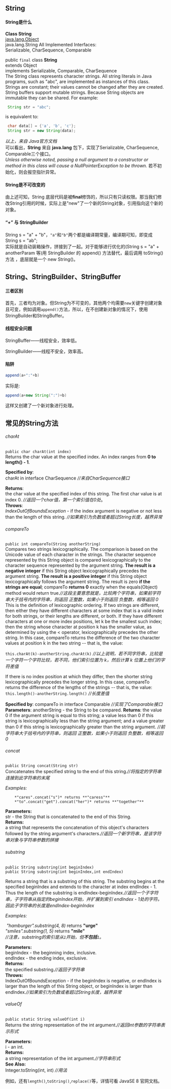 ## String

#### String是什么

**Class String**  
[java.lang.Object](file:///D:/office/zeal-portable-0.6.1-windows-x64/docsets/Java_SE8.docset/Contents/Resources/Documents/java/lang/Object.html)  
		java.lang.String
All Implemented Interfaces:  
Serializable, CharSequence, Comparable<String>

public `final` class **String**  
extends Object  
implements Serializable, Comparable<String>, CharSequence  
The String class represents character strings. All string literals in Java programs, such as "abc", are implemented as instances of this class.  
Strings are constant; their values cannot be changed after they are created. String buffers support mutable strings. Because String objects are immutable they can be shared. For example:

```java
 String str = "abc";
```

is equivalent to:

```java
 char data[] = {'a', 'b', 'c'};
 String str = new String(data);
```
*以上，来自 Java官方文档*  
可以看出，**String** 来自 **java.lang** 包下，实现了Serializable, CharSequence, Comparable三个接口。  
*Unless otherwise noted, passing a null argument to a constructor or method in this class will cause a NullPointerException to be thrown.*  若不初始化，则会报空指针异常。

#### String是不可改变的

由上述可知，String 底层代码是被**final**修饰的，所以只有只读权限。那当我们修改String引用的时候，实际上是"new"了一个新的String对象，引用指向这个新的对象。

#### “+” 与 StringBuilder

String s = "a" + "b"，`"a"`和`"b"`两个都是编译期常量，编译期可知，即变成 String s = "ab";  
实际就是自动装箱操作，拼接到了一起。对于能够进行优化的(String s = "a" + anotherParam 等)用 StringBuilder 的 append() 方法替代，最后调用 toString() 方法 ，底层就是一个 new String()。

## String、StringBuilder、StringBuffer

#### 三者区别

首先，三者均为对象。但String为不可变的，其他两个均需要`new`关键字创建对象且可变，例如调用`append()`方法，所以，在不创建新对象的情况下，使用StringBuilder和StringBuffer。

#### 线程安全问题

StringBuffer——线程安全，效率低。

StringBuilder——线程不安全，效率高。

#### 陷阱

```java
append(a+":"+b)
```

实际是:

```java
append(a+new String(":")+b)
```

这样又创建了一个新对象进行处理。

## 常见的String方法

###### charAt  

`public char charAt(int index)`  
Returns the char value at the specified index. An index ranges from **0 to length() - 1**. 

**Specified by**:   
charAt in interface CharSequence *//来自CharSequence接口*  

**Returns**:  
the char value at the specified index of this string. The first char value is at index 0. *//返回一个char值，第一个索引值在0处*。  
**Throws**:  
*IndexOutOfBoundsException* - if the index argument is negative or not less than the length of this string. *//如果索引为负数或者超过String长度，越界异常*

###### compareTo    

`public int compareTo(String anotherString)`  
Compares two strings lexicographically. The comparison is based on the Unicode value of each character in the strings. The character sequence represented by this String object is compared lexicographically to the character sequence represented by the argument string. **The result is a negative integer** if this String object lexicographically precedes the argument string. **The result is a positive integer** if this String object lexicographically follows the argument string. The result is zero **if the strings are equal**; compareTo **returns 0** exactly when the equals(Object) method would return true.*//这段主要意思就是，比较两个字符串，如果前字符串大于括号内的字符串，则返回 正整数，如果小于则返回 负整数，相等返回 0*  
This is the definition of lexicographic ordering. If two strings are different, then either they have different characters at some index that is a valid index for both strings, or their lengths are different, or both. If they have different characters at one or more index positions, let k be the smallest such index; then the string whose character at position k has the smaller value, as determined by using the < operator, lexicographically precedes the other string. In this case, compareTo returns the difference of the two character values at position k in the two string -- that is, the value:

 `this.charAt(k)-anotherString.charAt(k)` *//以上说明，若不同字符串，比较是一个字符一个字符比较，若不同，他们索引位置为 k，然后计算 k 位置上他们的字符差值*

If there is no index position at which they differ, then the shorter string lexicographically precedes the longer string. In this case, compareTo returns the difference of the lengths of the strings -- that is, the value:
 `this.length()-anotherString.length()` *//长度差值*

**Specified by**:
compareTo in interface Comparable<String> *//实现了Comparable接口*
**Parameters**:
anotherString - the String to be compared.
**Returns**:
the value 0 if the argument string is equal to this string; a value less than 0 if this string is lexicographically less than the string argument; and a value greater than 0 if this string is lexicographically greater than the string argument. *//前字符串大于括号内的字符串，则返回 正整数，如果小于则返回 负整数，相等返回 0*

###### concat

`public String concat(String str)`  
Concatenates the specified string to the end of this string.*//将指定的字符串连接到此字符串的末尾*

*Examples:*

 		*"cares".concat("s")* returns **"caress"**  
 		*"to".concat("get").concat("her")* returns **"together"**

**Parameters:**  
str - the String that is concatenated to the end of this String.  
**Returns:**  
a string that represents the concatenation of this object's characters followed by the string argument's characters.*//返回一个新字符串，是该字符串对象与字符串参数的拼接*

###### substring

`public String substring(int beginIndex)`  
`public String substring(int beginIndex,int endIndex)`

Returns a string that is a substring of this string. The substring begins at the specified beginIndex and extends to the character at index endIndex - 1. Thus the length of the substring is endIndex-beginIndex.*//返回一个子字符串，子字符串从指定的beginIndex开始，并扩展到索引 endIndex - 1处的字符。因此子字符串的长度是endIndex-beginIndex*

*Examples:*

​		 *"hamburger".substring(4, 8)* returns **"urge"**  
​		 *"smiles".substring(1, 5)* returns **"mile"**  
*//注意，substring的索引是从`1`开始，但**不包括**`1`。*

**Parameters:**  
beginIndex - the beginning index, inclusive.  
endIndex - the ending index, exclusive.  
**Returns:**  
the specified substring.*//返回子字符串*  
**Throws:**  
IndexOutOfBoundsException - if the beginIndex is negative, or endIndex is larger than the length of this String object, or beginIndex is larger than endIndex.*//如果索引为负数或者超过String长度，越界异常*

###### valueOf

`public static String valueOf(int i)`  
Returns the string representation of the int argument.*//返回int参数的字符串表示形式*  

**Parameters:**  
i - an int.   
**Returns:**  
a string representation of the int argument.*//字符串形式*  
**See Also:**  
Integer.toString(int, int) *//用法*

例如，还有`length()`,`toString()`,`replace()`等，详情可看 JavaSE 8 官网文档。
